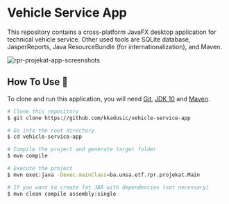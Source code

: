 # Vehicle Service App

This repository contains a cross-platform JavaFX desktop application for technical vehicle service. Other used tools are SQLite database, 
JasperReports, Java ResourceBundle (for internationalization), and Maven.

![rpr-projekat-app-screenshots](https://user-images.githubusercontent.com/44180058/128631541-dc526a45-0487-4ac8-a485-b8e9eeaab925.jpeg)

## How To Use :wrench:

To clone and run this application, you will need [Git](https://git-scm.com), 
[JDK 10](https://www.oracle.com/java/technologies/java-archive-javase10-downloads.html) and 
[Maven](https://maven.apache.org/download.cgi).

```bash
# Clone this repository
$ git clone https://github.com/kkadusic/vehicle-service-app

# Go into the root directory
$ cd vehicle-service-app

# Compile the project and generate target folder
$ mvn compile

# Execute the project
$ mvn exec:java -Dexec.mainClass=ba.unsa.etf.rpr.projekat.Main

# If you want to create fat JAR with dependencies (not necessary)
$ mvn clean compile assembly:single
```
